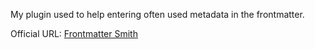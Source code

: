 My plugin used to help entering often used metadata in the frontmatter.

Official URL: [Frontmatter Smith](https://github.com/stroiman/obsidian-frontmatter-smith)

